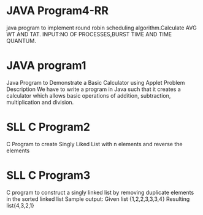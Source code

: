 # JAVA Program4-RR
java program to implement round robin scheduling algorithm.Calculate AVG WT AND TAT.
INPUT:NO OF PROCESSES,BURST TIME AND TIME QUANTUM.
# JAVA program1
Java Program to Demonstrate a Basic Calculator using Applet
Problem Description
We have to write a program in Java such that it creates a calculator which allows basic operations of addition, subtraction, multiplication and division.
# SLL C Program2
C Program to create Singly Liked List with n elements and reverse the elements
# SLL C Program3
C program to construct a singly linked list by removing duplicate elements in the sorted linked list
Sample output:
Given list {1,2,2,3,3,3,4}
Resulting list{4,3,2,1}
